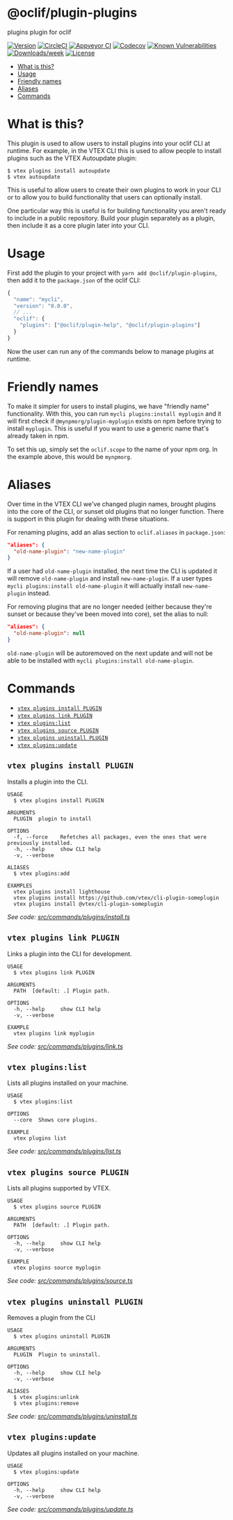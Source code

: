 @oclif/plugin-plugins
=====================

plugins plugin for oclif

[![Version](https://img.shields.io/npm/v/@oclif/plugin-plugins.svg)](https://npmjs.org/package/@oclif/plugin-plugins)
[![CircleCI](https://circleci.com/gh/oclif/plugin-plugins/tree/master.svg?style=shield)](https://circleci.com/gh/oclif/plugin-plugins/tree/master)
[![Appveyor CI](https://ci.appveyor.com/api/projects/status/github/oclif/plugin-plugins?branch=master&svg=true)](https://ci.appveyor.com/project/oclif/plugin-plugins/branch/master)
[![Codecov](https://codecov.io/gh/oclif/plugin-plugins/branch/master/graph/badge.svg)](https://codecov.io/gh/oclif/plugin-plugins)
[![Known Vulnerabilities](https://snyk.io/test/github/oclif/plugin-plugins/badge.svg)](https://snyk.io/test/github/oclif/plugin-plugins)
[![Downloads/week](https://img.shields.io/npm/dw/@oclif/plugin-plugins.svg)](https://npmjs.org/package/@oclif/plugin-plugins)
[![License](https://img.shields.io/npm/l/@oclif/plugin-plugins.svg)](https://github.com/oclif/plugin-plugins/blob/master/package.json)

<!-- toc -->
* [What is this?](#what-is-this)
* [Usage](#usage)
* [Friendly names](#friendly-names)
* [Aliases](#aliases)
* [Commands](#commands)
<!-- tocstop -->

# What is this?

This plugin is used to allow users to install plugins into your oclif CLI at runtime. For example, in the VTEX CLI this is used to allow people to install plugins such as the VTEX Autoupdate plugin:

```sh-session
$ vtex plugins install autoupdate
$ vtex autoupdate
```

This is useful to allow users to create their own plugins to work in your CLI or to allow you to build functionality that users can optionally install.

One particular way this is useful is for building functionality you aren't ready to include in a public repository. Build your plugin separately as a plugin, then include it as a core plugin later into your CLI.

# Usage

First add the plugin to your project with `yarn add @oclif/plugin-plugins`, then add it to the `package.json` of the oclif CLI:

```js
{
  "name": "mycli",
  "version": "0.0.0",
  // ...
  "oclif": {
    "plugins": ["@oclif/plugin-help", "@oclif/plugin-plugins"]
  }
}
```

Now the user can run any of the commands below to manage plugins at runtime.

# Friendly names

To make it simpler for users to install plugins, we have "friendly name" functionality. With this, you can run `mycli plugins:install myplugin` and it will first check if `@mynpmorg/plugin-myplugin` exists on npm before trying to install `myplugin`. This is useful if you want to use a generic name that's already taken in npm.

To set this up, simply set the `oclif.scope` to the name of your npm org. In the example above, this would be `mynpmorg`.

# Aliases

Over time in the VTEX CLI we've changed plugin names, brought plugins into the core of the CLI, or sunset old plugins that no longer function. There is support in this plugin for dealing with these situations.

For renaming plugins, add an alias section to `oclif.aliases` in `package.json`:

```json
"aliases": {
  "old-name-plugin": "new-name-plugin"
}
```

If a user had `old-name-plugin` installed, the next time the CLI is updated it will remove `old-name-plugin` and install `new-name-plugin`. If a user types `mycli plugins:install old-name-plugin` it will actually install `new-name-plugin` instead.

For removing plugins that are no longer needed (either because they're sunset or because they've been moved into core), set the alias to null:

```json
"aliases": {
  "old-name-plugin": null
}
```

`old-name-plugin` will be autoremoved on the next update and will not be able to be installed with `mycli plugins:install old-name-plugin`.

# Commands
<!-- commands -->
* [`vtex plugins install PLUGIN`](#vtex-plugins-install-plugin)
* [`vtex plugins link PLUGIN`](#vtex-plugins-link-plugin)
* [`vtex plugins:list`](#vtex-pluginslist)
* [`vtex plugins source PLUGIN`](#vtex-plugins-source-plugin)
* [`vtex plugins uninstall PLUGIN`](#vtex-plugins-uninstall-plugin)
* [`vtex plugins:update`](#vtex-pluginsupdate)

## `vtex plugins install PLUGIN`

Installs a plugin into the CLI.

```
USAGE
  $ vtex plugins install PLUGIN

ARGUMENTS
  PLUGIN  plugin to install

OPTIONS
  -f, --force    Refetches all packages, even the ones that were previously installed.
  -h, --help     show CLI help
  -v, --verbose

ALIASES
  $ vtex plugins:add

EXAMPLES
  vtex plugins install lighthouse
  vtex plugins install https://github.com/vtex/cli-plugin-someplugin
  vtex plugins install @vtex/cli-plugin-someplugin
```

_See code: [src/commands/plugins/install.ts](https://github.com/vtex/cli-plugin-plugins/blob/v1.11.11-beta/src/commands/plugins/install.ts)_

## `vtex plugins link PLUGIN`

Links a plugin into the CLI for development.

```
USAGE
  $ vtex plugins link PLUGIN

ARGUMENTS
  PATH  [default: .] Plugin path.

OPTIONS
  -h, --help     show CLI help
  -v, --verbose

EXAMPLE
  vtex plugins link myplugin
```

_See code: [src/commands/plugins/link.ts](https://github.com/vtex/cli-plugin-plugins/blob/v1.11.11-beta/src/commands/plugins/link.ts)_

## `vtex plugins:list`

Lists all plugins installed on your machine.

```
USAGE
  $ vtex plugins:list

OPTIONS
  --core  Shows core plugins.

EXAMPLE
  vtex plugins list
```

_See code: [src/commands/plugins/list.ts](https://github.com/vtex/cli-plugin-plugins/blob/v1.11.11-beta/src/commands/plugins/list.ts)_

## `vtex plugins source PLUGIN`

Lists all plugins supported by VTEX.

```
USAGE
  $ vtex plugins source PLUGIN

ARGUMENTS
  PATH  [default: .] Plugin path.

OPTIONS
  -h, --help     show CLI help
  -v, --verbose

EXAMPLE
  vtex plugins source myplugin
```

_See code: [src/commands/plugins/source.ts](https://github.com/vtex/cli-plugin-plugins/blob/v1.11.11-beta/src/commands/plugins/source.ts)_

## `vtex plugins uninstall PLUGIN`

Removes a plugin from the CLI

```
USAGE
  $ vtex plugins uninstall PLUGIN

ARGUMENTS
  PLUGIN  Plugin to uninstall.

OPTIONS
  -h, --help     show CLI help
  -v, --verbose

ALIASES
  $ vtex plugins:unlink
  $ vtex plugins:remove
```

_See code: [src/commands/plugins/uninstall.ts](https://github.com/vtex/cli-plugin-plugins/blob/v1.11.11-beta/src/commands/plugins/uninstall.ts)_

## `vtex plugins:update`

Updates all plugins installed on your machine.

```
USAGE
  $ vtex plugins:update

OPTIONS
  -h, --help     show CLI help
  -v, --verbose
```

_See code: [src/commands/plugins/update.ts](https://github.com/vtex/cli-plugin-plugins/blob/v1.11.11-beta/src/commands/plugins/update.ts)_
<!-- commandsstop -->

